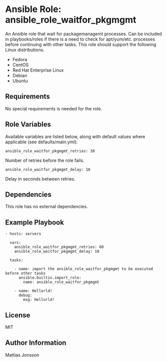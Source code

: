Ansible Role: ansible_role_waitfor_pkgmgmt
=========

An Ansible role that wait for packagemanagemt processes. Can be included in playbooks/roles if there is a need to check for apt/yum/etc. processes before continuing with other tasks.
This role should support the following Linux distributions.

<ul>
<li>Fedora
<li>CentOS
<li>Red Hat Enterprise Linux
<li>Debian
<li>Ubuntu
</ul>

Requirements
------------

No special requirements is needed for the role.

Role Variables
--------------

Available variables are listed below, along with default values where applicable (see defaults/main.yml):


    ansible_role_waitfor_pkgmgmt_retries: 30

Number of retries before the role fails.

    ansible_role_waitfor_pkgmgmt_delay: 10

Delay in seconds between retries.

Dependencies
------------

This role has no external dependencies.

Example Playbook
----------------


    - hosts: servers

      vars:
        ansible_role_waitfor_pkgmgmt_retries: 60
        ansible_role_waitfor_pkgmgmt_delay: 10

      tasks:

        - name: import the ansible_role_waitfor_pkgmgmt to be executed before other tasks
          ansible.builtin.import_role:
            name: ansible_role_waitfor_pkgmgmt

        - name: Hellorld!
          debug:
            msg: Hellorld!



License
-------

MIT

Author Information
------------------

Mattias Jonsson